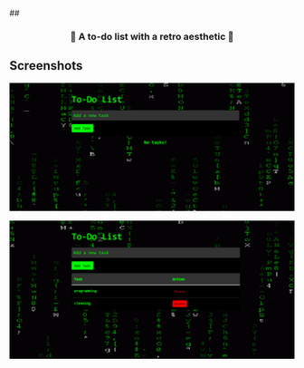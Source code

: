##<h3 align="center"> :space_invader: A to-do list with a retro aesthetic :space_invader:</h3>


## Screenshots
<p align="center"><img src="public\img\notask.png" width="1000" alt="Project screenshots"></p>
<p align="center"><img src="public\img\example.png" width="1000" alt="Project screenshots"></p>



